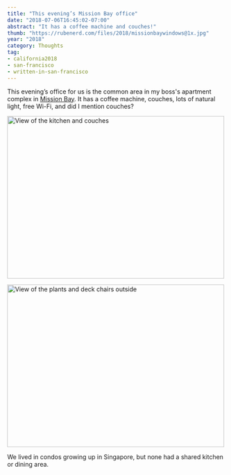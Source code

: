 ```yaml
---
title: "This evening’s Mission Bay office"
date: "2018-07-06T16:45:02-07:00"
abstract: "It has a coffee machine and couches!"
thumb: "https://rubenerd.com/files/2018/missionbaywindows@1x.jpg"
year: "2018"
category: Thoughts
tag:
- california2018
- san-francisco
- written-in-san-francisco
---
```

This evening’s office for us is the common area in my boss's apartment complex in [Mission Bay]. It has a coffee machine, couches, lots of natural light, free Wi-Fi, and did I mention couches?

<p><img src="https://rubenerd.com/files/2018/missionbayroom@1x.jpg" srcset="https://rubenerd.com/files/2018/missionbayroom@1x.jpg 1x, https://rubenerd.com/files/2018/missionbayroom@2x.jpg 2x" alt="View of the kitchen and couches" style="width:500px; height:375px;" /></p>

<p><img src="https://rubenerd.com/files/2018/missionbaywindow@1x.jpg" srcset="https://rubenerd.com/files/2018/missionbaywindow@1x.jpg 1x, https://rubenerd.com/files/2018/missionbaywindow@2x.jpg 2x" alt="View of the plants and deck chairs outside" style="width:500px; height:375px;" /></p>

We lived in condos growing up in Singapore, but none had a shared kitchen or dining area.

[Mission Bay]: https://en.wikipedia.org/wiki/Mission_Bay,_San_Francisco "Wikipedia article"

